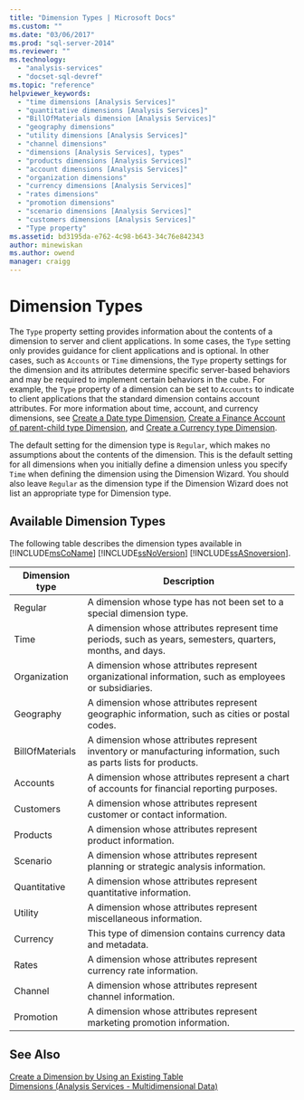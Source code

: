 ```yaml
---
title: "Dimension Types | Microsoft Docs"
ms.custom: ""
ms.date: "03/06/2017"
ms.prod: "sql-server-2014"
ms.reviewer: ""
ms.technology: 
  - "analysis-services"
  - "docset-sql-devref"
ms.topic: "reference"
helpviewer_keywords: 
  - "time dimensions [Analysis Services]"
  - "quantitative dimensions [Analysis Services]"
  - "BillOfMaterials dimension [Analysis Services]"
  - "geography dimensions"
  - "utility dimensions [Analysis Services]"
  - "channel dimensions"
  - "dimensions [Analysis Services], types"
  - "products dimensions [Analysis Services]"
  - "account dimensions [Analysis Services]"
  - "organization dimensions"
  - "currency dimensions [Analysis Services]"
  - "rates dimensions"
  - "promotion dimensions"
  - "scenario dimensions [Analysis Services]"
  - "customers dimensions [Analysis Services]"
  - "Type property"
ms.assetid: bd3195da-e762-4c98-b643-34c76e842343
author: minewiskan
ms.author: owend
manager: craigg
---
```

# Dimension Types
  The `Type` property setting provides information about the contents of a dimension to server and client applications. In some cases, the `Type` setting only provides guidance for client applications and is optional. In other cases, such as `Accounts` or `Time` dimensions, the `Type` property settings for the dimension and its attributes determine specific server-based behaviors and may be required to implement certain behaviors in the cube. For example, the `Type` property of a dimension can be set to `Accounts` to indicate to client applications that the standard dimension contains account attributes. For more information about time, account, and currency dimensions, see [Create a Date type Dimension](../multidimensional-models/database-dimensions-create-a-date-type-dimension.md), [Create a Finance Account of parent-child type Dimension](../multidimensional-models/database-dimensions-finance-account-of-parent-child-type.md), and [Create a Currency type Dimension](../multidimensional-models/database-dimensions-create-a-currency-type-dimension.md).  
  
 The default setting for the dimension type is `Regular`, which makes no assumptions about the contents of the dimension. This is the default setting for all dimensions when you initially define a dimension unless you specify `Time` when defining the dimension using the Dimension Wizard. You should also leave `Regular` as the dimension type if the Dimension Wizard does not list an appropriate type for Dimension type.  
  
## Available Dimension Types  
 The following table describes the dimension types available in [!INCLUDE[msCoName](../../includes/msconame-md.md)] [!INCLUDE[ssNoVersion](../../includes/ssnoversion-md.md)] [!INCLUDE[ssASnoversion](../../includes/ssasnoversion-md.md)].  
  
|Dimension type|Description|  
|--------------------|-----------------|  
|Regular|A dimension whose type has not been set to a special dimension type.|  
|Time|A dimension whose attributes represent time periods, such as years, semesters, quarters, months, and days.|  
|Organization|A dimension whose attributes represent organizational information, such as employees or subsidiaries.|  
|Geography|A dimension whose attributes represent geographic information, such as cities or postal codes.|  
|BillOfMaterials|A dimension whose attributes represent inventory or manufacturing information, such as parts lists for products.|  
|Accounts|A dimension whose attributes represent a chart of accounts for financial reporting purposes.|  
|Customers|A dimension whose attributes represent customer or contact information.|  
|Products|A dimension whose attributes represent product information.|  
|Scenario|A dimension whose attributes represent planning or strategic analysis information.|  
|Quantitative|A dimension whose attributes represent quantitative information.|  
|Utility|A dimension whose attributes represent miscellaneous information.|  
|Currency|This type of dimension contains currency data and metadata.|  
|Rates|A dimension whose attributes represent currency rate information.|  
|Channel|A dimension whose attributes represent channel information.|  
|Promotion|A dimension whose attributes represent marketing promotion information.|  
  
## See Also  
 [Create a Dimension by Using an Existing Table](../multidimensional-models/create-a-dimension-by-using-an-existing-table.md)   
 [Dimensions &#40;Analysis Services - Multidimensional Data&#41;](dimensions-analysis-services-multidimensional-data.md)  
  
  
